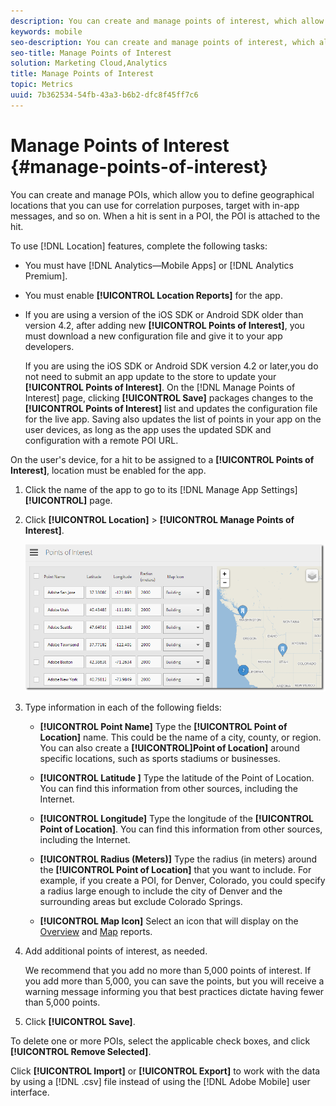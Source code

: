 ```yaml
---
description: You can create and manage points of interest, which allow you to define geographical locations that you can use for correlation purposes, target with in-app messages, and so on. When a hit is sent in a point of interest, the point of interest is attached to the hit.
keywords: mobile
seo-description: You can create and manage points of interest, which allow you to define geographical locations that you can use for correlation purposes, target with in-app messages, and so on. When a hit is sent in a point of interest, the point of interest is attached to the hit.
seo-title: Manage Points of Interest
solution: Marketing Cloud,Analytics
title: Manage Points of Interest
topic: Metrics
uuid: 7b362534-54fb-43a3-b6b2-dfc8f45ff7c6
---
```


# Manage Points of Interest {#manage-points-of-interest}

You can create and manage POIs, which allow you to define geographical locations that you can use for correlation purposes, target with in-app messages, and so on. When a hit is sent in a POI, the POI is attached to the hit.

To use [!DNL Location] features, complete the following tasks:

* You must have [!DNL Analytics—Mobile Apps] or [!DNL Analytics Premium]. 
* You must enable **[!UICONTROL Location Reports]** for the app. 
* If you are using a version of the iOS SDK or Android SDK older than version 4.2, after adding new **[!UICONTROL Points of Interest]**, you must download a new configuration file and give it to your app developers.

  If you are using the iOS SDK or Android SDK version 4.2 or later,you do not need to submit an app update to the store to update your **[!UICONTROL Points of Interest]**. On the [!DNL Manage Points of Interest] page, clicking **[!UICONTROL Save]** packages changes to the **[!UICONTROL Points of Interest]** list and updates the configuration file for the live app. Saving also updates the list of points in your app on the user devices, as long as the app uses the updated SDK and configuration with a remote POI URL.

On the user's device, for a hit to be assigned to a **[!UICONTROL Points of Interest]**, location must be enabled for the app. 

1. Click the name of the app to go to its [!DNL Manage App Settings] **[!UICONTROL]** page.
1. Click **[!UICONTROL Location]** > **[!UICONTROL Manage Points of Interest]**.

   ![Step Result](assets/poi.png)

1. Type information in each of the following fields:

    * **[!UICONTROL Point Name]**
      Type the **[!UICONTROL Point of Location]** name. This could be the name of a city, county, or region. You can also create a **[!UICONTROL]Point of Location]** around specific locations, such as sports stadiums or businesses.
    * **[!UICONTROL Latitude ]**
      Type the latitude of the <span class="uicontrol"> Point of Location</span>. You can find this information from other sources, including the Internet.
    * **[!UICONTROL Longitude]**
      Type the longitude of the **[!UICONTROL Point of Location]**. You can find this information from other sources, including the Internet.
    * **[!UICONTROL Radius (Meters)]**
      Type the radius (in meters) around the **[!UICONTROL Point of Location]** that you want to include. For example, if you create a POI, for Denver, Colorado, you could specify a radius large enough to include the city of Denver and the surrounding areas but exclude Colorado Springs.

    * **[!UICONTROL Map Icon]**
      Select an icon that will display on the [Overview](../location/c-location-overview.md) and [Map](../location/c-map-points.md) reports.

1. Add additional points of interest, as needed.

   We recommend that you add no more than 5,000 points of interest. If you add more than 5,000, you can save the points, but you will receive a warning message informing you that best practices dictate having fewer than 5,000 points. 
1. Click **[!UICONTROL Save]**.

To delete one or more POIs, select the applicable check boxes, and click **[!UICONTROL Remove Selected]**.

Click **[!UICONTROL Import]** or **[!UICONTROL Export]** to work with the data by using a [!DNL .csv] file instead of using the [!DNL Adobe Mobile] user interface. 
